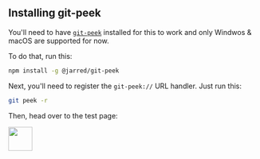## Installing git-peek

You'll need to have [`git-peek`](https://github.com/jarred-sumner/git-peek) installed for this to work and only Windwos & macOS are supported for now.

To do that, run this:

```bash
npm install -g @jarred/git-peek
```

Next, you'll need to register the `git-peek://` URL handler. Just run this:

```bash
git peek -r
```

Then, head over to the test page:

<a href="https://github.com/Jarred-Sumner/1-click-from-github-to-editor/blob/main/TEST-PAGE.md">
  <img src="./test-button-img.png" height="48" />
</a>
